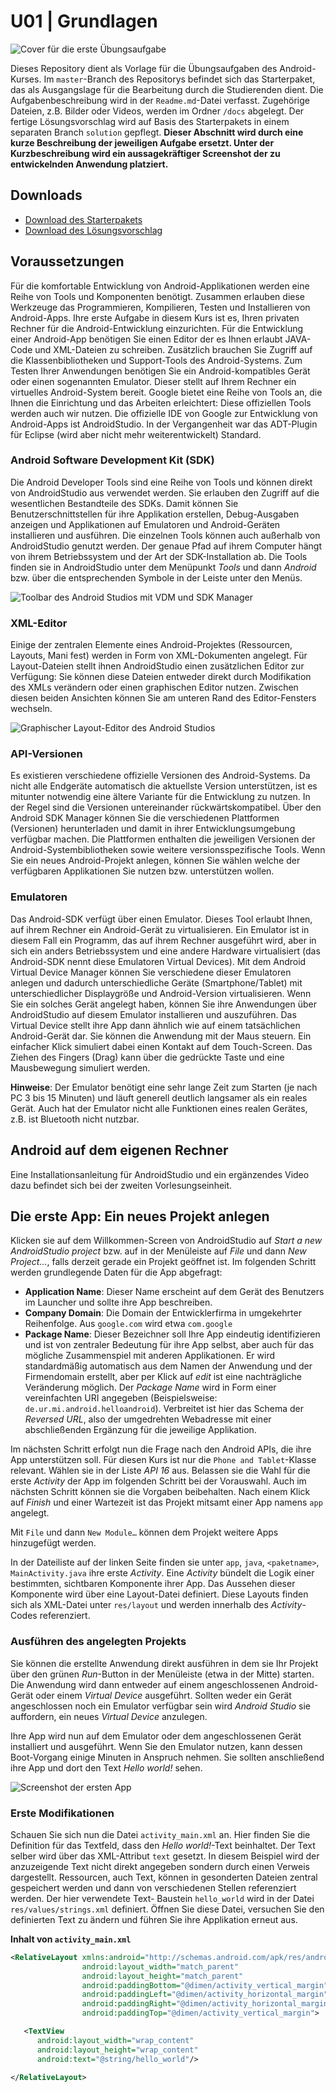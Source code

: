 # U01 | Grundlagen

![Cover für die erste Übungsaufgabe](./docs/cover.png)

Dieses Repository dient als Vorlage für die Übungsaufgaben des Android-Kurses. Im `master`-Branch des
Repositorys befindet sich das Starterpaket, das als Ausgangslage für die Bearbeitung durch die Studierenden
dient. Die Aufgabenbeschreibung wird in der `Readme.md`-Datei verfasst. Zugehörige Dateien, z.B. Bilder
oder Videos, werden im Ordner `/docs` abgelegt. Der fertige Lösungsvorschlag wird auf Basis des Starterpakets
in einem separaten Branch `solution` gepflegt. **Dieser Abschnitt wird durch eine kurze Beschreibung der
jeweiligen Aufgabe ersetzt. Unter der Kurzbeschreibung wird ein aussagekräftiger Screenshot der zu
entwickelnden Anwendung platziert.**

## Downloads

- [Download des Starterpakets](https://github.com/Android-Regensburg/U01-Grundlagen/archive/master.zip)
- [Download des Lösungsvorschlag](https://github.com/Android-Regensburg/U01-Grundlagen/archive/solution.zip)

## Voraussetzungen

Für die komfortable Entwicklung von Android-Applikationen werden eine Reihe von Tools und Komponenten benötigt. Zusammen erlauben diese Werkzeuge das Programmieren, Kompilieren, Testen und Installieren von Android-Apps. Ihre erste Aufgabe in diesem Kurs ist es, Ihren privaten Rechner für die Android-Entwicklung einzurichten.
Für die Entwicklung einer Android-App benötigen Sie einen Editor der es Ihnen erlaubt JAVA-Code und XML-Dateien zu schreiben. Zusätzlich brauchen Sie Zugriff auf die Klassenbibliotheken und Support-Tools des Android-Systems. Zum Testen Ihrer Anwendungen  benötigen Sie ein Android-kompatibles Gerät oder einen sogenannten Emulator. Dieser stellt auf Ihrem Rechner ein virtuelles Android-System bereit. Google bietet eine Reihe von Tools an, die Ihnen die Einrichtung  und das Arbeiten erleichtert: Diese offiziellen Tools werden auch wir nutzen. Die offizielle IDE von Google zur Entwicklung von Android-Apps ist AndroidStudio. In der Vergangenheit war das ADT-Plugin für Eclipse (wird aber nicht mehr weiterentwickelt) Standard.

### Android Software Development Kit (SDK)

Die Android Developer Tools sind eine Reihe von Tools und können direkt von AndroidStudio aus verwendet werden. Sie erlauben den Zugriff auf die wesentlichen Bestandteile des SDKs. Damit können Sie Benutzerschnittstellen für ihre Applikation erstellen, Debug-Ausgaben anzeigen und Applikationen auf Emulatoren und Android-Geräten installieren und ausführen. Die einzelnen Tools können auch außerhalb von AndroidStudio genutzt werden. Der genaue Pfad auf ihrem Computer hängt von ihrem Betriebssystem und der Art der SDK-Installation ab.
Die Tools finden sie in AndroidStudio unter dem Menüpunkt *Tools* und dann *Android* bzw. über die entsprechenden Symbole in der Leiste unter den Menüs.

![Toolbar des Android Studios mit VDM und SDK Manager](./docs/screenshot-u01-1-toolbar.png "Zugriff auf den Virtual Device Manager und SDK Manager unter AndroidStudio")

### XML-Editor

Einige der zentralen Elemente eines Android-Projektes (Ressourcen, Layouts, Mani fest) werden in Form von XML-Dokumenten angelegt. Für Layout-Dateien stellt ihnen AndroidStudio einen zusätzlichen Editor zur Verfügung: Sie können diese Dateien entweder direkt durch Modifikation des XMLs verändern oder einen graphischen Editor nutzen. Zwischen diesen beiden Ansichten können Sie am unteren Rand des Editor-Fensters wechseln.

![Graphischer Layout-Editor des Android Studios](./docs/screenshot-u01-2-layout-editor.png "Wechsel zwischen graphischem Editor *Design) und XML-Code (Text)")

### API-Versionen

Es existieren verschiedene offizielle  Versionen des Android-Systems. Da nicht alle Endgeräte automatisch die aktuellste Version unterstützen, ist es mitunter notwendig eine ältere Variante für die Entwicklung zu nutzen. In der Regel sind die Versionen untereinander rückwärtskompatibel. Über den Android SDK Manager können Sie die verschiedenen Plattformen (Versionen) herunterladen und damit in ihrer Entwicklungsumgebung verfügbar machen. Die Plattformen enthalten die jeweiligen Versionen der Android-Systembibliotheken sowie weitere versionsspezifische  Tools. Wenn Sie ein neues Android-Projekt anlegen, können Sie wählen welche der verfügbaren Applikationen Sie nutzen bzw. unterstützen wollen.

### Emulatoren

Das Android-SDK verfügt über einen Emulator. Dieses Tool erlaubt Ihnen, auf ihrem Rechner ein Android-Gerät zu virtualisieren. Ein Emulator ist in diesem Fall ein Programm, das auf ihrem Rechner ausgeführt wird, aber in sich ein anders Betriebssystem und eine andere Hardware virtualisiert (das Android-SDK nennt diese Emulatoren Virtual Devices). Mit dem Android Virtual Device Manager können Sie verschiedene dieser Emulatoren anlegen und dadurch unterschiedliche Geräte (Smartphone/Tablet) mit unterschiedlicher Displaygröße und Android-Version virtualisieren. Wenn Sie ein solches Gerät angelegt haben, können Sie ihre Anwendungen über AndroidStudio auf diesem Emulator installieren und auszuführen. Das Virtual Device stellt ihre App dann ähnlich wie auf einem tatsächlichen Android-Gerät  dar. Sie können die Anwendung mit der Maus steuern. Ein einfacher Klick simuliert dabei einen Kontakt auf dem Touch-Screen. Das Ziehen des Fingers (Drag) kann über die gedrückte Taste und eine Mausbewegung simuliert werden.

**Hinweise**: Der Emulator benötigt eine sehr lange Zeit zum Starten (je nach PC 3 bis 15 Minuten) und läuft generell deutlich langsamer als ein reales Gerät. Auch hat der Emulator nicht alle Funktionen eines realen Gerätes, z.B. ist Bluetooth nicht nutzbar.


## Android auf dem eigenen Rechner

Eine Installationsanleitung für AndroidStudio und ein ergänzendes Video dazu befindet sich bei der zweiten Vorlesungseinheit.

## Die erste App: Ein neues Projekt anlegen

Klicken sie auf dem Willkommen-Screen von AndroidStudio auf *Start a new AndroidStudio project* bzw. auf in der Menüleiste auf *File* und dann *New Project…*, falls derzeit gerade ein Projekt geöffnet ist. Im folgenden Schritt werden grundlegende Daten für die App abgefragt:

- **Application Name**: Dieser Name erscheint auf dem Gerät des Benutzers im Launcher und sollte ihre App beschreiben.
- **Company Domain**: Die Domain der Entwicklerfirma in umgekehrter Reihenfolge. Aus `google.com` wird etwa `com.google`
- **Package Name**: Dieser Bezeichner soll Ihre App eindeutig identifizieren und ist von zentraler Bedeutung für ihre App selbst, aber auch für das mögliche Zusammenspiel mit anderen Applikationen. Er wird standardmäßig automatisch aus dem Namen der Anwendung und der Firmendomain erstellt, aber per Klick auf *edit* ist eine nachträgliche Veränderung möglich. Der *Package Name* wird  in Form einer vereinfachten URI angegeben (Beispielsweise: `de.ur.mi.android.helloandroid`). Verbreitet ist hier das Schema der *Reversed URL*, also der umgedrehten Webadresse mit einer abschließenden Ergänzung für die jeweilige Applikation.

Im nächsten Schritt erfolgt nun die Frage nach den Android APIs, die ihre App unterstützen soll. Für diesen Kurs ist nur die `Phone and Tablet`-Klasse relevant. Wählen sie in der Liste *API 16* aus. Belassen sie die Wahl für die erste *Activity* der App im folgenden Schritt bei der Vorauswahl. Auch im nächsten Schritt können sie die Vorgaben beibehalten. Nach einem Klick auf *Finish* und einer Wartezeit ist das Projekt mitsamt einer App namens `app` angelegt.

Mit `File` und dann `New Module…` können dem Projekt weitere Apps hinzugefügt werden.

In der Dateiliste auf der linken Seite finden sie unter `app`,  `java`, `<paketname>`, `MainActivity.java` ihre erste *Activity*. Eine *Activity* bündelt die Logik einer bestimmten, sichtbaren Komponente ihrer App. Das Aussehen dieser Komponente wird über eine Layout-Datei definiert. Diese Layouts finden sich als XML-Datei unter `res/layout` und werden innerhalb des *Activity*-Codes referenziert.

### Ausführen des angelegten Projekts

Sie können die erstellte Anwendung  direkt ausführen in dem sie Ihr Projekt über den grünen *Run*-Button in der Menüleiste (etwa in der Mitte) starten. Die Anwendung wird dann entweder auf einem angeschlossenen Android-Gerät oder einem *Virtual Device* ausgeführt. Sollten weder ein Gerät angeschlossen noch ein Emulator verfügbar sein wird *Android Studio* sie auffordern, ein neues *Virtual Device* anzulegen.

Ihre App wird nun auf dem Emulator oder dem angeschlossenen Gerät installiert und ausgeführt. Wenn Sie den Emulator nutzen, kann dessen Boot-Vorgang einige Minuten in Anspruch nehmen. Sie sollten anschließend ihre App und dort den Text *Hello world!* sehen.

![Screenshot der ersten App](./docs/screenshot-u01-3-hello-world-app.png "Startbildschirm der ersten App")

### Erste Modifikationen

Schauen Sie sich nun die Datei `activity_main.xml` an. Hier finden Sie die Definition für das Textfeld, dass den *Hello world!*-Text beinhaltet. Der Text selber wird über das XML-Attribut `text` gesetzt. In diesem Beispiel wird der anzuzeigende Text nicht direkt angegeben sondern durch einen Verweis dargestellt. Ressourcen, auch Text, können in gesonderten Dateien zentral gespeichert werden und dann von verschiedenen Stellen referenziert werden. Der hier verwendete Text- Baustein `hello_world` wird in der Datei `res/values/strings.xml` definiert. Öffnen Sie diese Datei, versuchen Sie den definierten Text zu ändern und führen Sie ihre Applikation erneut aus.

**Inhalt von `activity_main.xml`**

``` xml
<RelativeLayout xmlns:android="http://schemas.android.com/apk/res/android"
                android:layout_width="match_parent"
                android:layout_height="match_parent"
                android:paddingBottom="@dimen/activity_vertical_margin"
                android:paddingLeft="@dimen/activity_horizontal_margin"
                android:paddingRight="@dimen/activity_horizontal_margin"
                android:paddingTop="@dimen/activity_vertical_margin">

   <TextView
      android:layout_width="wrap_content"
      android:layout_height="wrap_content"
      android:text="@string/hello_world"/>

</RelativeLayout>
```